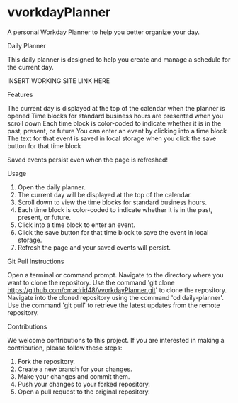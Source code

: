 # vvorkdayPlanner
A personal Workday Planner to help you better organize your day.


Daily Planner

This daily planner is designed to help you create and manage a schedule for the current day.


INSERT WORKING SITE LINK HERE

Features
	
The current day is displayed at the top of the calendar when the planner is opened
Time blocks for standard business hours are presented when you scroll down
Each time block is color-coded to indicate whether it is in the past, present, or future
You can enter an event by clicking into a time block
The text for that event is saved in local storage when you click the save button for that time block

Saved events persist even when the page is refreshed!

Usage

1. Open the daily planner.
2. The current day will be displayed at the top of the calendar.
3. Scroll down to view the time blocks for standard business hours.
4. Each time block is color-coded to indicate whether it is in the past, present, or future.
5. Click into a time block to enter an event.
6. Click the save button for that time block to save the event in local storage.
7. Refresh the page and your saved events will persist.

Git Pull Instructions

Open a terminal or command prompt.
Navigate to the directory where you want to clone the repository.
Use the command 'git clone https://github.com/cmadrid48/vvorkdayPlanner.git' to clone the repository.
Navigate into the cloned repository using the command 'cd daily-planner'.
Use the command 'git pull' to retrieve the latest updates from the remote repository.

Contributions

We welcome contributions to this project. If you are interested in making a contribution, please follow these steps:

1. Fork the repository.
2. Create a new branch for your changes.
3. Make your changes and commit them.
4. Push your changes to your forked repository.
5. Open a pull request to the original repository.
